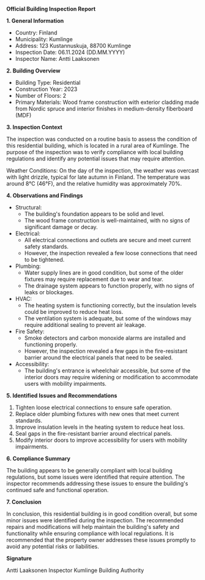 **Official Building Inspection Report**

**1. General Information**

* Country: Finland
* Municipality: Kumlinge
* Address: 123 Kustannuskuja, 88700 Kumlinge
* Inspection Date: 06.11.2024 (DD.MM.YYYY)
* Inspector Name: Antti Laaksonen

**2. Building Overview**

* Building Type: Residential
* Construction Year: 2023
* Number of Floors: 2
* Primary Materials: Wood frame construction with exterior cladding made from Nordic spruce and interior finishes in medium-density fiberboard (MDF)

**3. Inspection Context**

The inspection was conducted on a routine basis to assess the condition of this residential building, which is located in a rural area of Kumlinge. The purpose of the inspection was to verify compliance with local building regulations and identify any potential issues that may require attention.

Weather Conditions: On the day of the inspection, the weather was overcast with light drizzle, typical for late autumn in Finland. The temperature was around 8°C (46°F), and the relative humidity was approximately 70%.

**4. Observations and Findings**

* Structural:
	+ The building's foundation appears to be solid and level.
	+ The wood frame construction is well-maintained, with no signs of significant damage or decay.
* Electrical:
	+ All electrical connections and outlets are secure and meet current safety standards.
	+ However, the inspection revealed a few loose connections that need to be tightened.
* Plumbing:
	+ Water supply lines are in good condition, but some of the older fixtures may require replacement due to wear and tear.
	+ The drainage system appears to function properly, with no signs of leaks or blockages.
* HVAC:
	+ The heating system is functioning correctly, but the insulation levels could be improved to reduce heat loss.
	+ The ventilation system is adequate, but some of the windows may require additional sealing to prevent air leakage.
* Fire Safety:
	+ Smoke detectors and carbon monoxide alarms are installed and functioning properly.
	+ However, the inspection revealed a few gaps in the fire-resistant barrier around the electrical panels that need to be sealed.
* Accessibility:
	+ The building's entrance is wheelchair accessible, but some of the interior doors may require widening or modification to accommodate users with mobility impairments.

**5. Identified Issues and Recommendations**

1. Tighten loose electrical connections to ensure safe operation.
2. Replace older plumbing fixtures with new ones that meet current standards.
3. Improve insulation levels in the heating system to reduce heat loss.
4. Seal gaps in the fire-resistant barrier around electrical panels.
5. Modify interior doors to improve accessibility for users with mobility impairments.

**6. Compliance Summary**

The building appears to be generally compliant with local building regulations, but some issues were identified that require attention. The inspector recommends addressing these issues to ensure the building's continued safe and functional operation.

**7. Conclusion**

In conclusion, this residential building is in good condition overall, but some minor issues were identified during the inspection. The recommended repairs and modifications will help maintain the building's safety and functionality while ensuring compliance with local regulations. It is recommended that the property owner addresses these issues promptly to avoid any potential risks or liabilities.

**Signature**

Antti Laaksonen
Inspector
Kumlinge Building Authority